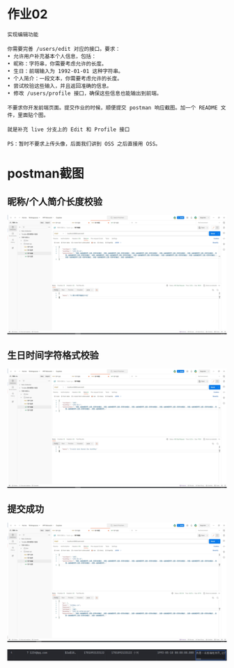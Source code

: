 # 作业02

```
实现编辑功能

你需要完善 /users/edit 对应的接口。要求：
• 允许用户补充基本个人信息，包括：
• 昵称：字符串，你需要考虑允许的长度。
• 生日：前端输入为 1992-01-01 这种字符串。
• 个人简介：一段文本，你需要考虑允许的长度。
• 尝试校验这些输入，并且返回准确的信息。
• 修改 /users/profile 接口，确保这些信息也能输出到前端。

不要求你开发前端页面。提交作业的时候，顺便提交 postman 响应截图。加一个 README 文件，里面贴个图。

就是补充 live 分支上的 Edit 和 Profile 接口

PS：暂时不要求上传头像，后面我们讲到 OSS 之后直接用 OSS。
```



# postman截图

## 昵称/个人简介长度校验

![param-validate-personaldesc](./screenshot-postman/param-validate-personaldesc.png)

## 生日时间字符格式校验

![param-validate-birthday](./screenshot-postman/param-validate-birthday.png)

## 提交成功

![edit-success](./screenshot-postman/edit-success.png)

![edit-success-table](./screenshot-postman/edit-success-table.png)